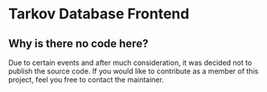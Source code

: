 # Tarkov Database Frontend

## Why is there no code here?
Due to certain events and after much consideration, it was decided not to publish the source code.
If you would like to contribute as a member of this project, feel you free to contact the maintainer.
